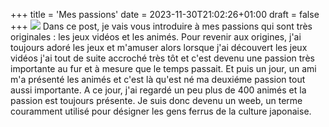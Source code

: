 +++
title = 'Mes passions'
date = 2023-11-30T21:02:26+01:00
draft = false
+++
![](/bordel.jpg)
Dans ce post, je vais vous introduire à mes passions qui sont très originales : les jeux vidéos et les animés. Pour revenir aux origines, j'ai toujours adoré les jeux et m'amuser alors lorsque j'ai découvert les jeux vidéos j'ai tout de suite accroché très tôt et c'est devenu une passion très importante au fur et à mesure que le temps passait. Et puis un jour, un ami m'a présenté les animés et c'est là qu'est né ma deuxiéme passion tout aussi importante. A ce jour, j'ai regardé un peu plus de 400 animés et la passion est toujours présente. Je suis donc devenu un weeb, un terme couramment utilisé pour désigner les gens ferrus de la culture japonaise.